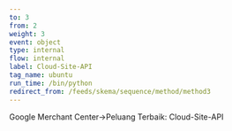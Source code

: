 ```yaml
---
to: 3
from: 2
weight: 3
event: object
type: internal
flow: internal
label: Cloud-Site-API
tag_name: ubuntu
run_time: /bin/python
redirect_from: /feeds/skema/sequence/method/method3
---
```

Google Merchant Center->Peluang Terbaik: Cloud-Site-API
